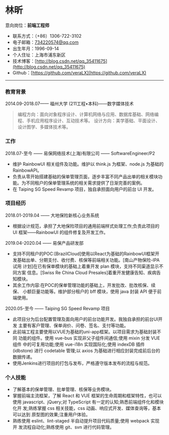 # 林昕

意向岗位：**前端工程师**
- 联系方式：（+86）1306-722-3102
- 电子邮箱：[734220574@qq.com](734220574@qq.com)
- 出生年月：1996-09-14
- 个人住址：上海市浦东新区
- 技术博客：[http://blog.csdn.net/qq_35411675](http://blog.csdn.net/qq_35411675)
- Github：[https://github.com/veraLX](https://github.com/veraLX)

-------------------
### 教育背景
2014.09-2018.07—— 福州大学 (211工程•本科)——数字媒体技术
>编程方向：面向对象程序设计、计算机网络与应用、数据库基础、网络编程、手机应用程序设计、互动技术等。
>设计方向：美学基础、平面设计、设计图学、多媒体技术等。
### 工作
2018.07-至今 —— 易保网络技术(上海)有限公司 —— SoftwareEngineer/P2
- 维护 RainbowUI 相关组件及功能。维护以 think.js 为框架、node.js 为基础的 RainbowAPI。
- 负责从零开始搭建基础的保单管理页面，逐步丰富不同产品出单的相关模块功 能。为不同租户的保单管理系统的相关需求提供了日渐完善的案例。
- 在 Taiping SG Speed Revamp 项目，独自承担面向用户的前台 UI 开发。
### 项目经历
2018.01-2019.04 —— 大地保险新核心业务系统
- 根据设计规范，承担了大地保险项目的通用前端样式处理工作;负责此项目的UI 框架——RainbowUI 的组件修复及开发工作。

2019.04-2020.04 —— 易保产品研发部
- 支持不同租户的POC:[BrazilCloud]使用以React为基础的RainbowUI框架开 发基础出单、分期支付、收付费、核保等前端相关功能。[南山产物保险-IPA 试用 计划]在已有保单模块的基础上着重开发 plan 模块，支持不同渠道显示不同方案 信息。[Swiss Re China Cloud Presales]着重开发健康告知、疾病告知模块。
- 其余工作内容:在POC的保单管理功能的基础上，开发批改、批改核保、续保、 小额巨量功能等。维护部分租户的 bff 模块，使用 java 封装 API 便于前端使用。

2020.05-至今 —— Taiping SG Speed Revamp 项目
- 此项目分为后台配置管理及面向用户的前台功能开发。我独自承担的前台UI开发 主要有客户管理、保单询价、问卷、签名、支付等功能。
- 此前端工程主要使用以VUE为基础的uni-app框架。以项目需求为基础封装不同 功能的组件。使用 vue-bus 实现非父子组件间通信;使用 mixin 分发 VUE 组件 中的可复用功能;使用 vue-i18n 实现国际化;使用 indexDB 插件(idbstore) 进行 codetable 管理;以 axios 为基础进行相应封装完成前后台的数据传递。
- 使用Jenkins进行项目的打包与发布，严格遵守版本发布的流程与规范。
### 个人技能
- 了解基本的保单管理、批单管理、核保等业务模块。
- 掌握前端主流框架，了解 React 和 VUE 框架的生命周期和框架特性，也可以使用
javascript、jQuery;对 TypeScript 有一定的认知;熟悉前端组件化和模块化开 发;熟练掌握 css 相关技能，css 动画、响应式开发、媒体查询等，基本可以达到 原型图的效果;注重用户体验。
- 熟练使用 eslint、lint-staged 半自动提升项目代码质量;使用 webpack 实现开 发流程自动化;熟练使用 git、svn 进行代码管理。

